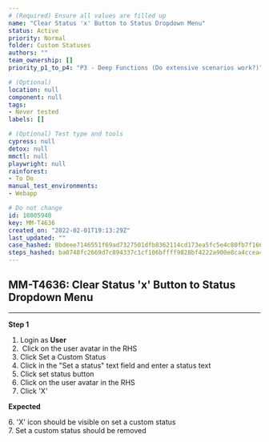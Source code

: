 ```yaml
---
# (Required) Ensure all values are filled up
name: "Clear Status 'x' Button to Status Dropdown Menu"
status: Active
priority: Normal
folder: Custom Statuses
authors: ""
team_ownership: []
priority_p1_to_p4: "P3 - Deep Functions (Do extensive scenarios work?)"

# (Optional)
location: null
component: null
tags: 
- Never tested
labels: []

# (Optional) Test type and tools
cypress: null
detox: null
mmctl: null
playwright: null
rainforest: 
- To Do
manual_test_environments: 
- Webapp

# Do not change
id: 18005948
key: MM-T4636
created_on: "2022-02-01T19:13:29Z"
last_updated: ""
case_hashed: 8bdeee7146551f69ad7327501dfb8362114cd173ea5fc5e4c80fb7f166aed8182a626105909e9c746c25931c24445218
steps_hashed: ba0748fc2669d7c894337c1cf106bffff9828bf4222a900e8ca4ccea40f6e2b17811fd388b8263ade33067c221d70c40
---
```


<!-- (Auto-generated) Based on frontmatter's "key" and "name" -->

## MM-T4636: Clear Status 'x' Button to Status Dropdown Menu

---

**Step 1**

1. Login as **User**
2.  Click on the user avatar in the RHS
3. Click Set a Custom Status
4. Click in the "Set a status" text field and enter a status text
5. Click set status button
6. Click on the user avatar in the RHS
7. Click 'X'

**Expected**

6\. 'X' icon should be visible on set a custom status\
7\. Set a custom status should be removed

